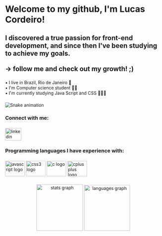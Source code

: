 <h1 align="left">Welcome to my github, I'm Lucas Cordeiro!</h1>

###

<h2 align="left">I discovered a true passion for front-end development, and since then I've been studying to achieve my goals.<br><br>→ follow me and check out my growth! ;)</h2>

###

<p align="left">▪ I live in Brazil, Rio de Janeiro 📍<br>▪ I'm Computer science student 🧑‍💻<br>▪ I'm currently studying Java Script and CSS 👨🏾‍💻</p>

###

<img src="https://raw.githubusercontent.com/cordlucas/cordlucas/blob/output/snake.svg" alt="Snake animation" />

###

<h3 align="left">Connect with me:</h3>

###

<div align="left">
  <a href="https://www.linkedin.com/in/lucascordeiroti/" target="_blank">
    <img src="https://raw.githubusercontent.com/maurodesouza/profile-readme-generator/master/src/assets/icons/social/linkedin/default.svg" width="52" height="40" alt="linkedin logo"  />
  </a>
</div>

###

<h3 align="left">Programming languages I have experience with:</h3>

###

<div align="left">
  <img src="https://cdn.jsdelivr.net/gh/devicons/devicon/icons/javascript/javascript-original.svg" height="50" width="63" alt="javascript logo"  />
  <img src="https://cdn.jsdelivr.net/gh/devicons/devicon/icons/css3/css3-original.svg" height="50" width="63" alt="css3 logo"  />
  <img src="https://cdn.jsdelivr.net/gh/devicons/devicon/icons/c/c-original.svg" height="50" width="63" alt="c logo"  />
  <img src="https://cdn.jsdelivr.net/gh/devicons/devicon/icons/cplusplus/cplusplus-original.svg" height="50" width="63" alt="cplusplus logo"  />
</div>

###

<div align="center">
  <img src="https://github-readme-stats.vercel.app/api?hide_title=false&hide_rank=false&show_icons=true&include_all_commits=true&count_private=true&disable_animations=false&theme=github_dark&locale=en&hide_border=false&username=cordlucas" height="150" alt="stats graph"  />
  <img src="https://github-readme-stats.vercel.app/api/top-langs?locale=en&hide_title=false&layout=compact&card_width=320&langs_count=5&theme=github_dark&hide_border=false&username=cordlucas" height="148" alt="languages graph"  />
</div>

###
